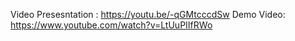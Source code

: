 Video Presesntation : https://youtu.be/-qGMtcccdSw
Demo Video: https://www.youtube.com/watch?v=LtUuPIIfRWo
